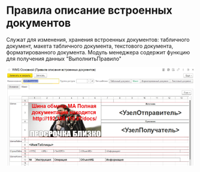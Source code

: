 # Правила описание встроенных документов

Служат для изменения, хранения встроенных документов: табличного документ, макета табличного документа, текстового документа, форматированного документа. Модуль менеджера содержит функцию для получения данных "ВыполнитьПравило"
  
![Форма элемента](images/ПравилоОписаниеВстрДокументов.png)
  

